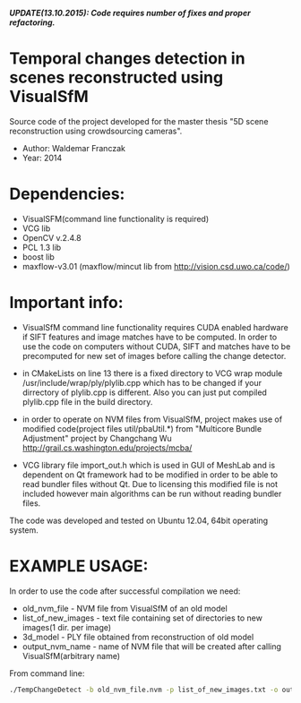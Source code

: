 ***UPDATE(13.10.2015): Code requires number of fixes and proper refactoring.***


# Temporal changes detection in scenes reconstructed using VisualSfM


Source code of the project developed for the master thesis "5D scene reconstruction using crowdsourcing cameras".

- Author: Waldemar Franczak
- Year: 2014

# Dependencies:
- VisualSFM(command line functionality is required)
- VCG lib
- OpenCV v.2.4.8
- PCL 1.3 lib
- boost lib
- maxflow-v3.01 (maxflow/mincut lib from http://vision.csd.uwo.ca/code/)

# Important info:
- VisualSfM command line functionality requires CUDA enabled hardware if SIFT features and image matches have to be computed. In order to use the code on computers without CUDA, SIFT and matches have to be precomputed for new set of images before calling the change detector.

- in CMakeLists on line 13 there is a fixed directory to VCG wrap module /usr/include/wrap/ply/plylib.cpp which has to be changed if your dirrectory of plylib.cpp is different. Also you can just put compiled plylib.cpp file in the build directory.

- in order to operate on NVM files from VisualSfM, project makes use of modified code(project files util/pbaUtil.*) from "Multicore Bundle Adjustment" project by Changchang Wu http://grail.cs.washington.edu/projects/mcba/

- VCG library file import_out.h which is used in GUI of MeshLab and is dependent on Qt framework had to be modified in order to be able to read bundler files without Qt. Due to licensing this modified file is not included however main algorithms can be run without reading bundler files.

The code was developed and tested on Ubuntu 12.04, 64bit operating system.

# EXAMPLE USAGE:

In order to use the code after successful compilation we need:
- old_nvm_file - NVM file from VisualSfM of an old model
- list_of_new_images - text file containing set of directories to new images(1 dir. per image)
- 3d_model - PLY file obtained from reconstruction of old model
- output_nvm_name - name of NVM file that will be created after calling VisualSfM(arbitrary name)

From command line:
```bash
./TempChangeDetect -b old_nvm_file.nvm -p list_of_new_images.txt -o output_nvm_name.nvm -m 3d_model.ply
```
